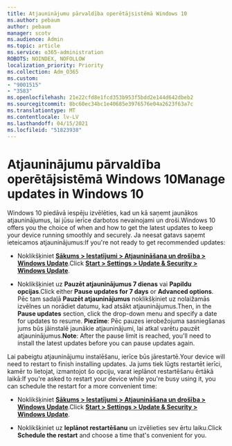 ```yaml
---
title: Atjauninājumu pārvaldība operētājsistēmā Windows 10
ms.author: pebaum
author: pebaum
manager: scotv
ms.audience: Admin
ms.topic: article
ms.service: o365-administration
ROBOTS: NOINDEX, NOFOLLOW
localization_priority: Priority
ms.collection: Adm_O365
ms.custom:
- "9001515"
- "3583"
ms.openlocfilehash: 21e22cfd8e1fcd353b953f5bdd2e144d642dbeb2
ms.sourcegitcommit: 8bc60ec34bc1e40685e3976576e04a2623f63a7c
ms.translationtype: MT
ms.contentlocale: lv-LV
ms.lasthandoff: 04/15/2021
ms.locfileid: "51823938"
---
```

# <a name="manage-updates-in-windows-10"></a><span data-ttu-id="9353a-102">Atjauninājumu pārvaldība operētājsistēmā Windows 10</span><span class="sxs-lookup"><span data-stu-id="9353a-102">Manage updates in Windows 10</span></span>

<span data-ttu-id="9353a-103">Windows 10 piedāvā iespēju izvēlēties, kad un kā saņemt jaunākos atjauninājumus, lai jūsu ierīce darbotos nevainojami un droši.</span><span class="sxs-lookup"><span data-stu-id="9353a-103">Windows 10 offers you the choice of when and how to get the latest updates to keep your device running smoothly and securely.</span></span> <span data-ttu-id="9353a-104">Ja neesat gatavs saņemt ieteicamos atjauninājumus:</span><span class="sxs-lookup"><span data-stu-id="9353a-104">If you're not ready to get recommended updates:</span></span>

- <span data-ttu-id="9353a-105">Noklikšķiniet **[Sākums > Iestatījumi > Atjaunināšana un drošība > Windows Update](ms-settings:windowsupdate)**.</span><span class="sxs-lookup"><span data-stu-id="9353a-105">Click **[Start > Settings > Update & Security > Windows Update](ms-settings:windowsupdate)**.</span></span>

- <span data-ttu-id="9353a-106">Noklikšķiniet uz **Pauzēt atjauninājumus 7 dienas** vai **Papildu opcijas**.</span><span class="sxs-lookup"><span data-stu-id="9353a-106">Click either **Pause updates for 7 days** or **Advanced options**.</span></span> <span data-ttu-id="9353a-107">Pēc tam sadaļā **Pauzēt atjauninājumus** noklikšķiniet uz nolaižamās izvēlnes un norādiet datumu, kad atsākt atjauninājumus.</span><span class="sxs-lookup"><span data-stu-id="9353a-107">Then, in the **Pause updates** section, click the drop-down menu and specify a date for updates to resume.</span></span> <span data-ttu-id="9353a-108">**Piezīme**: Pēc pauzes ierobežojuma sasniegšanas jums būs jāinstalē jaunākie atjauninājumi, lai atkal varētu pauzēt atjauninājumus.</span><span class="sxs-lookup"><span data-stu-id="9353a-108">**Note**: After the pause limit is reached, you'll need to install the latest updates before you can pause updates again.</span></span>

<span data-ttu-id="9353a-109">Lai pabeigtu atjauninājumu instalēšanu, ierīce būs jārestartē.</span><span class="sxs-lookup"><span data-stu-id="9353a-109">Your device will need to restart to finish installing updates.</span></span> <span data-ttu-id="9353a-110">Ja jums tiek lūgts restartēt ierīci, kamēr to lietojat, izmantojot šo opciju, varat ieplānot restartēšanu ērtākā laikā:</span><span class="sxs-lookup"><span data-stu-id="9353a-110">If you're asked to restart your device while you're busy using it, you can schedule the restart for a more convenient time:</span></span>

- <span data-ttu-id="9353a-111">Noklikšķiniet **[Sākums > Iestatījumi > Atjaunināšana un drošība > Windows Update](ms-settings:windowsupdate)**.</span><span class="sxs-lookup"><span data-stu-id="9353a-111">Click **[Start > Settings > Update & Security > Windows Update](ms-settings:windowsupdate)**.</span></span>

- <span data-ttu-id="9353a-112">Noklikšķiniet uz **Ieplānot restartēšanu** un izvēlieties sev ērtu laiku.</span><span class="sxs-lookup"><span data-stu-id="9353a-112">Click **Schedule the restart** and choose a time that's convenient for you.</span></span>
